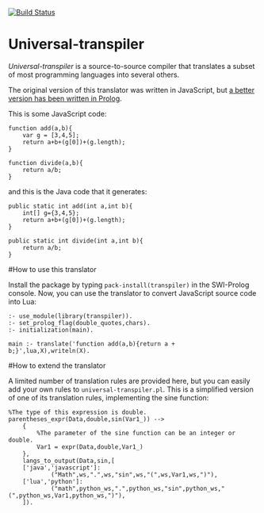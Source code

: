 [![Build Status](https://api.travis-ci.org/jarble/transpiler.svg)](https://api.travis-ci.org/jarble/transpiler)

# Universal-transpiler

*Universal-transpiler* is a source-to-source compiler that translates a subset of most programming languages into several others.

The original version of this translator was written in JavaScript, but [a better version has been written in Prolog](universal-transpiler.pl).

This is some JavaScript code:

	function add(a,b){
		var g = [3,4,5];
		return a+b+(g[0])+(g.length);
	} 

	function divide(a,b){
		return a/b;
	}

and this is the Java code that it generates:

	public static int add(int a,int b){
		int[] g={3,4,5};
		return a+b+(g[0])+(g.length);
	} 
	 
	public static int divide(int a,int b){
		return a/b;
	}

#How to use this translator

Install the package by typing `pack-install(transpiler)` in the SWI-Prolog console.
Now, you can use the translator to convert JavaScript source code into Lua:

	:- use_module(library(transpiler)).
	:- set_prolog_flag(double_quotes,chars).
	:- initialization(main).

	main :- translate('function add(a,b){return a + b;}',lua,X),writeln(X).


#How to extend the translator

A limited number of translation rules are provided here, but you can easily add your own rules to `universal-transpiler.pl`.
This is a simplified version of one of its translation rules, implementing the sine function:

	%The type of this expression is double.
	parentheses_expr(Data,double,sin(Var1_)) -->
        {
			%The parameter of the sine function can be an integer or double.
			Var1 = expr(Data,double,Var1_)
		},
        langs_to_output(Data,sin,[
        ['java','javascript']:
                ("Math",ws,".",ws,"sin",ws,"(",ws,Var1,ws,")"),
        ['lua','python']:
                ("math",python_ws,".",python_ws,"sin",python_ws,"(",python_ws,Var1,python_ws,")"),
        ]).
